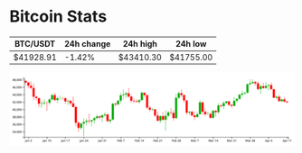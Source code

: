 # Bitcoin Stats

BTC/USDT|24h change|24h high|24h low|
|---|---|---|---|
|$41928.91|-1.42%|$43410.30|$41755.00|

<img src="./chart.svg">
